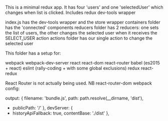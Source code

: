 This is a minimal redux app.
It has four 'users' and one 'selectedUser' which changes when list is clicked.
Includes redux dev-tools wrapper

index.js has the dev-tools wrapper and the store wrapper
containers folder has the 'connected' components
reducers folder has 2 reducers: one sets the list of users, the other changes the selected user when it receives the SELECT_USER action
actions folder has our single action to change the selected user

This folder has a setup for:

webpack
webpack-dev-server
react
react-dom
react-router
babel (es2015 + react)
eslint (rally-coding + with some global exclusions)
redux
react-redux

React Router is not actually being used.
NB react-router-dom webpack config:

output: {
    filename: 'bundle.js',
    path: path.resolve(__dirname, 'dist'),
*    publicPath: '/'
  },
  devServer: {
*    historyApiFallback: true,
    contentBase: './dist'
  },
